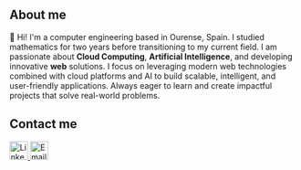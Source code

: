 ## About me

👋 Hi! I'm a computer engineering based in Ourense, Spain. I studied mathematics for two years before transitioning to my current field. I am passionate about **Cloud Computing**, **Artificial Intelligence**, and developing innovative **web** solutions. I focus on leveraging modern web technologies combined with cloud platforms and AI to build scalable, intelligent, and user-friendly applications. Always eager to learn and create impactful projects that solve real-world problems.

## Contact me

<a href="https://www.linkedin.com/in/luis-garbayo-4629862ba/" target="_blank">
  <img alt="LinkedIn" src="https://cdn-icons-png.flaticon.com/512/174/174857.png" width="32" height="32" />
</a>

<a href="mailto:lugarbayo@gmail.com" target="_blank" rel="noopener noreferrer">
  <img alt="Email" src="https://cdn-icons-png.flaticon.com/512/732/732200.png" width="32" height="32" />
</a>
